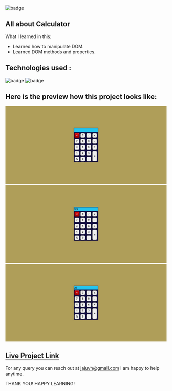 ![badge](https://img.shields.io/badge/LearnCodeOnline-INeuron)

## All about Calculator

What I learned in this:

- Learned how to manipulate DOM.
- Learned DOM methods and properties.
 

## Technologies used :

![badge](https://img.shields.io/badge/HTML-CSS-INeuron)
![badge](https://img.shields.io/badge/Javascript-INeuron)

## Here is the preview how this project looks like:

![lco](./Web%20capture_2-2-2023_14389_127.0.0.1.jpeg)
![lco](./Web%20capture_2-2-2023_143827_127.0.0.1.jpeg)
![lco](./Web%20capture_2-2-2023_143846_127.0.0.1.jpeg)

## [Live Project Link](https://calculator-hazel-ten.vercel.app/)

For any query you can reach out at jajuvh@gmail.com I am happy to help anytime.

THANK YOU!
HAPPY LEARNING!